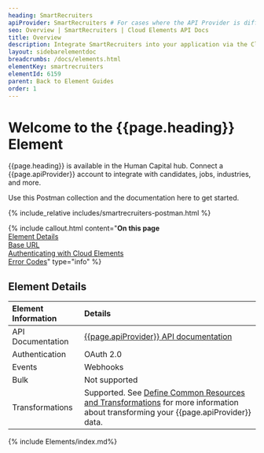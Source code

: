```yaml
---
heading: SmartRecruiters
apiProvider: SmartRecruiters # For cases where the API Provider is different than the element name. e;g;, ServiceNow vs. ServiceNow Oauth
seo: Overview | SmartRecruiters | Cloud Elements API Docs
title: Overview
description: Integrate SmartRecruiters into your application via the Cloud Elements APIs.
layout: sidebarelementdoc
breadcrumbs: /docs/elements.html
elementKey: smartrecruiters
elementId: 6159
parent: Back to Element Guides
order: 1
---
```


# Welcome to the {{page.heading}} Element

{{page.heading}} is available in the Human Capital hub. Connect a {{page.apiProvider}} account to integrate with candidates, jobs, industries, and more.

Use this Postman collection and the documentation here to get started.

<div>
{% include_relative includes/smartrecruiters-postman.html %}
</div>

{% include callout.html content="<strong>On this page</strong></br><a href=#element-details>Element Details</a></br><a href=#base-url>Base URL</a></br><a href=#authenticating-with-cloud-elements>Authenticating with Cloud Elements</a></br><a href=#error-codes>Error Codes</a>" type="info" %}

## Element Details

| Element Information | Details     |
| :------------- | :------------- |
| API Documentation | [{{page.apiProvider}} API documentation](https://developers.acuityscheduling.com/) |
| Authentication | OAuth 2.0  |
| Events | Webhooks |
| Bulk | Not supported |
| Transformations | Supported. See [Define Common Resources and Transformations](/docs/guides/common-resources/index.html) for more information about transforming your {{page.apiProvider}} data.|

{% include Elements/index.md%}
